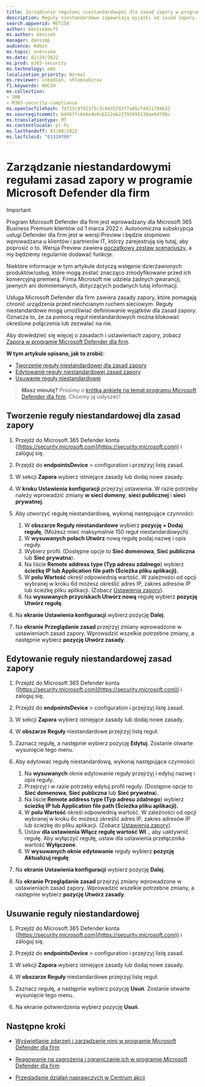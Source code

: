 ```yaml
---
title: Zarządzanie regułami niestandardowymi dla zasad zapory w programie Microsoft Defender dla firm
description: Reguły niestandardowe zapewniają wyjątki od zasad zapory. Za pomocą reguł niestandardowych można blokować określone połączenia lub zezwalać na nie w programie Microsoft Defender dla Firm.
search.appverid: MET150
author: denisebmsft
ms.author: deniseb
manager: dansimp
audience: Admin
ms.topic: overview
ms.date: 02/24/2022
ms.prod: m365-security
ms.technology: mdb
localization_priority: Normal
ms.reviewer: inbadian, shlomiakirav
f1.keywords: NOCSH
ms.collection:
- SMB
- M365-security-compliance
ms.openlocfilehash: 7df23c9f823f5c3c0435743f7a05cf4421704b32
ms.sourcegitcommit: bdd6ffc6ebe4e6cb212ab22793d9513dae6d798c
ms.translationtype: MT
ms.contentlocale: pl-PL
ms.lasthandoff: 03/08/2022
ms.locfileid: "63329799"
---
```

# <a name="manage-your-custom-rules-for-firewall-policies-in-microsoft-defender-for-business"></a>Zarządzanie niestandardowymi regułami zasad zapory w programie Microsoft Defender dla firm

> [!IMPORTANT]
> Program Microsoft Defender dla firm jest wprowadzany dla Microsoft 365 Business Premium klientów od 1 marca 2022 r. Autonomiczna subskrypcja usługi Defender dla firm jest w wersji Preview i będzie stopniowo wprowadzana u klientów i partnerów IT, [](https://aka.ms/mdb-preview) którzy zarejestrują się tutaj, aby poprosić o to. Wersja Preview zawiera [początkowy zestaw scenariuszy](mdb-tutorials.md#try-these-preview-scenarios), a my będziemy regularnie dodawać funkcje.
> 
> Niektóre informacje w tym artykule dotyczą wstępnie dzierżawionych produktów/usług, które mogą zostać znacząco zmodyfikowane przed ich komercyjną premierą. Firma Microsoft nie udziela żadnych gwarancji, jawnych ani domniemanych, dotyczących podanych tutaj informacji. 


Usługa Microsoft Defender dla firm zawiera zasady zapory, które pomagają chronić urządzenia przed niechcianym ruchem sieciowym. Reguły niestandardowe mogą umożliwiać definiowanie wyjątków dla zasad zapory. Oznacza to, że za pomocą reguł niestandardowych można blokować określone połączenia lub zezwalać na nie.

Aby dowiedzieć się więcej o zasadach i ustawieniach zapory, zobacz [Zapora w programie Microsoft Defender dla firm](mdb-firewall.md).

**W tym artykule opisano, jak to zrobić**:

- [Tworzenie reguły niestandardowej dla zasad zapory](#create-a-custom-rule-for-a-firewall-policy)
- [Edytowanie reguły niestandardowej zasad zapory](#edit-a-custom-rule-for-a-firewall-policy)
- [Usuwanie reguły niestandardowej](#delete-a-custom-rule)

>
> **Masz minutę?**
> Prosimy o <a href="https://microsoft.qualtrics.com/jfe/form/SV_0JPjTPHGEWTQr4y" target="_blank">krótką ankietę na temat programu Microsoft Defender dla firm</a>. Chcemy ją usłyszeć!
>

## <a name="create-a-custom-rule-for-a-firewall-policy"></a>Tworzenie reguły niestandardowej dla zasad zapory

1. Przejdź do Microsoft 365 Defender konta ([https://security.microsoft.com](https://security.microsoft.com)) i zaloguj się.

2. Przejdź do **endpointsDevice** >  configuration i przejrzyj listę zasad.

3. W sekcji **Zapora** wybierz istniejące zasady lub dodaj nowe zasady.

4. W **kroku Ustawienia konfiguracji** przejrzyj ustawienia. W razie potrzeby należy wprowadzić zmiany **w sieci domeny**, **sieci publicznej** i **sieci prywatnej**.

5. Aby utworzyć regułę niestandardową, wykonaj następujące czynności: 

   1. W **obszarze Reguły niestandardowe** wybierz **pozycję + Dodaj regułę**. (Możesz mieć maksymalnie 150 reguł niestandardowych).
   2. W **wysuwanych polach Utwórz** nową regułę podaj nazwę i opis reguły.
   3. Wybierz profil. (Dostępne opcje to **Sieć domenowa**, **Sieć publiczna** lub **Sieć prywatna**).
   4. Na liście **Remote address type (Typ adresu zdalnego**) wybierz **ścieżkę IP** **lub Application file path (Ścieżka pliku aplikacji).**
   5. W **polu Wartość** określ odpowiednią wartość. W zależności od opcji wybranej w kroku 6d możesz określić adres IP, zakres adresów IP lub ścieżkę pliku aplikacji. (Zobacz [Ustawienia zapory](mdb-firewall.md)).
   6. Na **wysuwanych przyciskach Utwórz nową** regułę wybierz **pozycję Utwórz regułę**. 

6. Na **ekranie Ustawienia konfiguracji** wybierz pozycję **Dalej**.

7. Na **ekranie Przeglądanie zasad** przejrzyj zmiany wprowadzone w ustawieniach zasad zapory. Wprowadzić wszelkie potrzebne zmiany, a następnie wybierz **pozycję Utwórz zasady**.

## <a name="edit-a-custom-rule-for-a-firewall-policy"></a>Edytowanie reguły niestandardowej zasad zapory

1. Przejdź do Microsoft 365 Defender konta ([https://security.microsoft.com](https://security.microsoft.com)) i zaloguj się.

2. Przejdź do **endpointsDevice** >  configuration i przejrzyj listę zasad.

3. W sekcji **Zapora** wybierz istniejące zasady lub dodaj nowe zasady.

4. W **obszarze Reguły** niestandardowe przejrzyj listę reguł.

5. Zaznacz regułę, a następnie wybierz pozycję **Edytuj**. Zostanie otwarte wysunięcie tego menu.

6. Aby edytować regułę niestandardową, wykonaj następujące czynności:

   1. Na **wysuwanych** oknie edytowanie reguły przejrzyj i edytuj nazwę i opis reguły.
   2. Przejrzyj i w razie potrzeby edytuj profil reguły. (Dostępne opcje to **Sieć domenowa**, **Sieć publiczna** lub **Sieć prywatna**).
   3. Na liście **Remote address type (Typ adresu zdalnego**) wybierz **ścieżkę IP** **lub Application file path (Ścieżka pliku aplikacji).**
   4. W **polu Wartość** określ odpowiednią wartość. W zależności od opcji wybranej w kroku 6c możesz określić adres IP, zakres adresów IP lub ścieżkę do pliku aplikacji. (Zobacz [Ustawienia zapory](mdb-firewall.md)).
   5. Ustaw **dla ustawienia Włącz** **regułę wartość Wł** ., aby uaktywnić regułę. Aby wyłączyć regułę, ustaw dla ustawienia przełącznika wartość **Wyłączone**.
   6. W **wysuwanych oknie edytowanie** reguły wybierz **pozycję Aktualizuj regułę**. 

7. Na **ekranie Ustawienia konfiguracji** wybierz pozycję **Dalej**.

8. Na **ekranie Przeglądanie zasad** przejrzyj zmiany wprowadzone w ustawieniach zasad zapory. Wprowadzić wszelkie potrzebne zmiany, a następnie wybierz **pozycję Utwórz zasady**.

## <a name="delete-a-custom-rule"></a>Usuwanie reguły niestandardowej

1. Przejdź do Microsoft 365 Defender konta ([https://security.microsoft.com](https://security.microsoft.com)) i zaloguj się.

2. Przejdź do **endpointsDevice** >  configuration i przejrzyj listę zasad.

3. W sekcji **Zapora** wybierz istniejące zasady lub dodaj nowe zasady.

4. W **obszarze Reguły** niestandardowe przejrzyj listę reguł.

5. Zaznacz regułę, a następnie wybierz pozycję **Usuń**. Zostanie otwarte wysunięcie tego menu.

6. Na ekranie potwierdzenia wybierz pozycję **Usuń**. 

## <a name="next-steps"></a>Następne kroki

- [Wyświetlanie zdarzeń i zarządzanie nimi w programie Microsoft Defender dla firm](mdb-view-manage-incidents.md)

- [Reagowanie na zagrożenia i ograniczanie ich w programie Microsoft Defender dla firm](mdb-respond-mitigate-threats.md)

- [Przeglądanie działań naprawczych w Centrum akcji](mdb-review-remediation-actions.md)